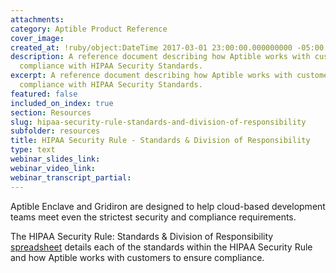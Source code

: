 ```yaml
---
attachments:
category: Aptible Product Reference
cover_image:
created_at: !ruby/object:DateTime 2017-03-01 23:00:00.000000000 -05:00
description: A reference document describing how Aptible works with customers to ensure
  compliance with HIPAA Security Standards.
excerpt: A reference document describing how Aptible works with customers to ensure
  compliance with HIPAA Security Standards.
featured: false
included_on_index: true
section: Resources
slug: hipaa-security-rule-standards-and-division-of-responsibility
subfolder: resources
title: HIPAA Security Rule - Standards & Division of Responsibility
type: text
webinar_slides_link:
webinar_video_link:
webinar_transcript_partial:
---
```


Aptible Enclave and Gridiron are designed to help cloud-based development teams meet even the strictest security and compliance requirements.

The HIPAA Security Rule: Standards & Division of Responsibility <a href="https://docs.google.com/spreadsheets/d/1121FSOtK2-6Oo4GABm4oAI4xYnsbOksuw1Pxjb2ya5Y" target="_blank">spreadsheet</a> details each of the standards within the HIPAA Security Rule and how Aptible works with customers to ensure compliance.